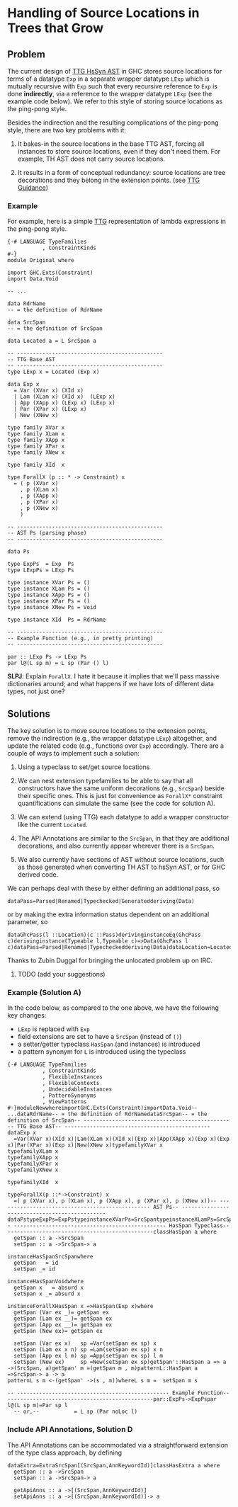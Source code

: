 # Handling of Source Locations in Trees that Grow

## Problem


The current design of [ TTG HsSyn AST](https://ghc.haskell.org/trac/ghc/wiki/ImplementingTreesThatGrow/TreesThatGrowGuidance) in GHC stores source locations for terms of a datatype `Exp` in a separate wrapper datatype `LExp` which is mutually recursive with `Exp` such that every recursive reference to `Exp` is done **indirectly**, via a reference to the wrapper datatype `LExp` (see the example code below). We refer to this style of storing source locations as the ping-pong style.


Besides the indirection and the resulting complications of the ping-pong style, there are two key problems with it: 

1. It bakes-in the source locations in the base TTG AST, forcing all instances to store source locations, even if they don't need them.
  For example, TH AST does not carry source locations. 

1. It results in a form of conceptual redundancy: source locations are tree decorations and they belong in the extension points.
  (see [ TTG Guidance](https://ghc.haskell.org/trac/ghc/wiki/ImplementingTreesThatGrow/TreesThatGrowGuidance))

### Example


For example, here is a simple [ TTG](https://ghc.haskell.org/trac/ghc/wiki/ImplementingTreesThatGrow/TreesThatGrowGuidance) representation of lambda expressions in the ping-pong style.

```wiki
{-# LANGUAGE TypeFamilies
           , ConstraintKinds
#-}
module Original where

import GHC.Exts(Constraint)
import Data.Void

-- ...

data RdrName
-- = the definition of RdrName

data SrcSpan
-- = the definition of SrcSpan

data Located a = L SrcSpan a

-- ----------------------------------------------
-- TTG Base AST
-- ----------------------------------------------
type LExp x = Located (Exp x)

data Exp x
  = Var (XVar x) (XId x)
  | Lam (XLam x) (XId x)  (LExp x)
  | App (XApp x) (LExp x) (LExp x)
  | Par (XPar x) (LExp x)
  | New (XNew x)

type family XVar x
type family XLam x
type family XApp x
type family XPar x
type family XNew x

type family XId  x

type ForallX (p :: * -> Constraint) x
  = ( p (XVar x)
    , p (XLam x)
    , p (XApp x)
    , p (XPar x)
    , p (XNew x)
    )

-- ----------------------------------------------
-- AST Ps (parsing phase)
-- ----------------------------------------------

data Ps

type ExpPs  = Exp  Ps
type LExpPs = LExp Ps

type instance XVar Ps = ()
type instance XLam Ps = ()
type instance XApp Ps = ()
type instance XPar Ps = ()
type instance XNew Ps = Void

type instance XId  Ps = RdrName

-- ----------------------------------------------
-- Example Function (e.g., in pretty printing)
-- ----------------------------------------------

par :: LExp Ps -> LExp Ps
par l@(L sp m) = L sp (Par () l)
```

**SLPJ**: Explain `ForallX`.  I hate it because it implies that we'll pass massive dictionaries around; and what happens if we have lots of different data types, not just one?

## Solutions


The key solution is to move source locations to the extension points, remove the indirection (e.g., the wrapper datatype `LExp`) altogether, and update the related code (e.g., functions over `Exp`) accordingly. 
There are a couple of ways to implement such a solution:

1. Using a typeclass to set/get source locations

1. We can nest extension typefamilies to be able to say that all constructors have the same uniform decorations (e.g., `SrcSpan`) beside their specific ones. This is just for convenience as `ForallX*` constraint quantifications can simulate the same (see the code for solution A).

1. We can extend (using TTG) each datatype to add a wrapper constructor like the current `Located`.

1. The API Annotations are similar to the `SrcSpan`, in that they are additional decorations, and also currently appear wherever there is a `SrcSpan`.

1. We also currently have sections of AST without source locations, such as those generated when converting TH AST to hsSyn AST, or for GHC derived code.


We can perhaps deal with these by either defining an additional pass, so

```
dataPass=Parsed|Renamed|Typechecked|Generatedderiving(Data)
```


or by making the extra information status dependent on an additional parameter, so

```
dataGhcPass(l ::Location)(c ::Pass)derivinginstanceEq(GhcPass c)derivinginstance(Typeable l,Typeable c)=>Data(GhcPass l c)dataPass=Parsed|Renamed|Typecheckedderiving(Data)dataLocation=Located|UnLocated
```


Thanks to Zubin Duggal for bringing the unlocated problem up on IRC.
 

1. TODO (add your suggestions)

### Example (Solution A)


In the code below, as compared to the one above, we have the following key changes:

- `LExp` is replaced with `Exp`
- field extensions are set to have a `SrcSpan` (instead of `()`)
- a setter/getter typeclass `HasSpan` (and instances) is introduced
- a pattern synonym for `L` is introduced using the typeclass

```
{-# LANGUAGE TypeFamilies
           , ConstraintKinds
           , FlexibleInstances
           , FlexibleContexts
           , UndecidableInstances
           , PatternSynonyms
           , ViewPatterns
#-}moduleNewwhereimportGHC.Exts(Constraint)importData.Void-- ...dataRdrName-- = the definition of RdrNamedataSrcSpan-- = the definition of SrcSpan-- ------------------------------------------------ TTG Base AST-- ----------------------------------------------dataExp x
  =Var(XVar x)(XId x)|Lam(XLam x)(XId x)(Exp x)|App(XApp x)(Exp x)(Exp x)|Par(XPar x)(Exp x)|New(XNew x)typefamilyXVar x
typefamilyXLam x
typefamilyXApp x
typefamilyXPar x
typefamilyXNew x

typefamilyXId  x

typeForallX(p ::*->Constraint) x
  =( p (XVar x), p (XLam x), p (XApp x), p (XPar x), p (XNew x))-- ------------------------------------------------ AST Ps-- ----------------------------------------------dataPstypeExpPs=ExpPstypeinstanceXVarPs=SrcSpantypeinstanceXLamPs=SrcSpantypeinstanceXAppPs=SrcSpantypeinstanceXParPs=SrcSpantypeinstanceXNewPs=VoidtypeinstanceXIdPs=RdrName-- ------------------------------------------------ HasSpan Typeclass-- ----------------------------------------------classHasSpan a where
  getSpan :: a ->SrcSpan
  setSpan :: a ->SrcSpan-> a

instanceHasSpanSrcSpanwhere
  getSpan   = id
  setSpan _= id

instanceHasSpanVoidwhere
  getSpan x   = absurd x
  setSpan x _= absurd x

instanceForallXHasSpan x =>HasSpan(Exp x)where
  getSpan (Var ex _)= getSpan ex
  getSpan (Lam ex __)= getSpan ex
  getSpan (App ex __)= getSpan ex
  getSpan (New ex)= getSpan ex

  setSpan (Var ex x)   sp =Var(setSpan ex sp) x
  setSpan (Lam ex x n) sp =Lam(setSpan ex sp) x n
  setSpan (App ex l m) sp =App(setSpan ex sp) l m
  setSpan (New ex)     sp =New(setSpan ex sp)getSpan'::HasSpan a => a ->(SrcSpan, a)getSpan' m =(getSpan m , m)patternL::HasSpan a =>SrcSpan-> a -> a
patternL s m <-(getSpan' ->(s , m))whereL s m =  setSpan m s

-- ------------------------------------------------ Example Function-- ----------------------------------------------par::ExpPs->ExpPspar l@(L sp m)=Par sp l
  -- or,--           = L sp (Par noLoc l)
```

### Include API Annotations, Solution D


The API Annotations can be accommodated via a straightforward extension of the type class approach, by defining

```
dataExtra=ExtraSrcSpan[(SrcSpan,AnnKeywordId)]classHasExtra a where
  getSpan :: a ->SrcSpan
  setSpan :: a ->SrcSpan-> a

  getApiAnns :: a ->[(SrcSpan,AnnKeywordId)]
  setApiAnns :: a ->[(SrcSpan,AnnKeywordId)]-> a
```